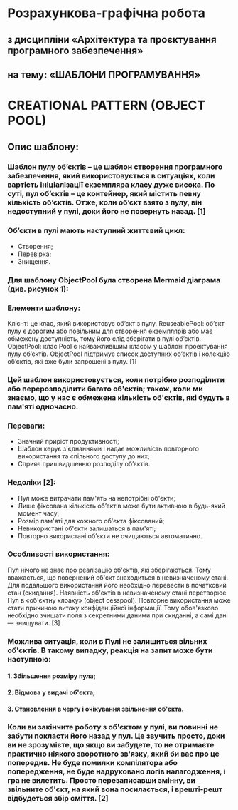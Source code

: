# Розрахункова-графічна робота

## з дисципліни «Архітектура та проєктування програмного забезпечення»
## на тему: «ШАБЛОНИ ПРОГРАМУВАННЯ»

# CREATIONAL PATTERN (OBJECT POOL)
## Опис шаблону:
### Шаблон пулу об’єктів – це шаблон створення програмного забезпечення, який використовується в ситуаціях, коли вартість ініціалізації екземпляра класу дуже висока. По суті, пул об’єктів – це контейнер, який містить певну кількість об’єктів. Отже, коли об’єкт взято з пулу, він недоступний у пулі, доки його не повернуть назад. [1]
### Об’єкти в пулі мають наступний життєвий цикл:
*	Створення;
*	Перевірка;
*	Знищення.

### Для шаблону ObjectPool була створена Mermaid діаграма (див. рисунок 1):

### Елементи шаблону:
Клієнт: це клас, який використовує об’єкт з пулу.
ReuseablePool: об’єкт пулу є дорогим або повільним для створення екземплярів або має обмежену доступність, тому його слід зберігати в пулі об’єктів.
ObjectPool: клас Pool є найважливішим класом у шаблоні проектування пулу об’єктів. ObjectPool підтримує список доступних об’єктів і колекцію об’єктів, які вже були запрошені з пулу. [1]

### Цей шаблон використовується, коли потрібно розподілити або перерозподілити багато об'єктів; також, коли ми знаємо, що у нас є обмежена кількість об'єктів, які будуть в пам'яті одночасно.
### Переваги:
*	Значний приріст продуктивності;
*	Шаблон керує з'єднаннями і надає можливість повторного використання та спільного доступу до них;
*	Сприяє пришвидшенню розподілу об’єктів.
### Недоліки [2]:
*	Пул може витрачати пам'ять на непотрібні об'єкти;
*	Лише фіксована кількість об’єктів може бути активною в будь-який момент часу;
*	Розмір пам'яті для кожного об'єкта фіксований;
*	Невикористані об'єкти залишаться в пам'яті;
*	Повторно використані об’єкти не очищаються автоматично.
### Особливості використання:
Пул нічого не знає про реалізацію об'єктів, які зберігаються. Тому вважається, що повернений об'єкт знаходиться в невизначеному стані. Для подальшого використання його необхідно перевести в початковий стан (скидання). Наявність об'єктів в невизначеному стані перетворює Пул в «об'єктну клоаку» (object cesspool). Повторне використання може стати причиною витоку конфіденційної інформації. Тому обов'язково необхідно зчищати поля з секретними даними при скиданні, а самі дані — знищувати. [3]
### Можлива ситуація, коли в Пулі не залишиться вільних об'єктів. В такому випадку, реакція на запит може бути наступною:
#### 1.	Збільшення розміру пула;
#### 2.	Відмова у видачі об'єкта;
#### 3.	Становлення в чергу і очікування звільнення об'єкта.
### Коли ви закінчите роботу з об'єктом у пулі, ви повинні не забути покласти його назад у пул. Це звучить просто, доки ви не зрозумієте, що якщо ви забудете, то не отримаєте практично ніякого зворотного зв'язку, який би вас про це попередив. Не буде помилки компілятора або попередження, не буде надруковано логів налагодження, і гра не вилетить. Просто перезаписавши змінну, ви звільните об'єкт, на який вона посилається, і врешті-решт відбудеться збір сміття. [2]

